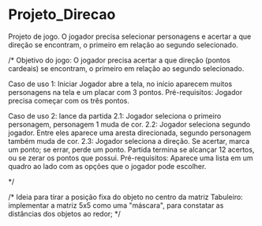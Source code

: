 # Projeto_Direcao
Projeto de jogo. O jogador precisa selecionar personagens e acertar a que direção se encontram, o primeiro em relação ao segundo selecionado.

/*
Objetivo do jogo:
 O jogador precisa acertar a que direção (pontos cardeais) se encontram, o primeiro em relação ao segundo selecionado.
 
Caso de uso 1: Iniciar
 Jogador abre a tela, no início aparecem muitos personagens na tela e um placar com 3 pontos.
   Pré-requisitos:
   Jogador precisa começar com os três pontos. 

Caso de uso 2: lance da partida
 2.1: Jogador seleciona o primeiro personagem, personagem 1 muda de cor. 
 2.2: Jogador seleciona segundo jogador. Entre eles aparece uma aresta direcionada, segundo personagem também muda de cor.
 2.3: Jogador seleciona a direção. Se acertar, marca um ponto; se errar, perde um ponto. Partida termina se alcançar 12 acertos,    ou se zerar os pontos que possui.
     Pré-requisitos: Aparece uma lista em um quadro ao lado com as opções que o jogador pode escolher. 

 
 
 
 */
 
 /* Ideia para tirar a posição fixa do objeto no centro da matriz Tabuleiro:
 implementar a matriz 5x5 como uma "máscara", para constatar as distâncias dos objetos ao redor; */
